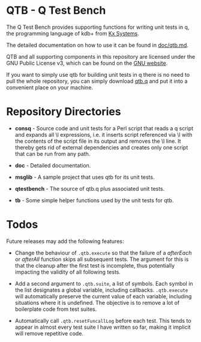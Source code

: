 # QTB - Q Test Bench

The Q Test Bench provides supporting functions for writing unit tests
in q, the programming language of kdb+ from [Kx
Systems](http://kx.com).

The detailed documentation on how to use it can be found in
[doc/qtb.md](https://github.com/ktsr42/qtb/blob/master/doc/qtb.md).

QTB and all supporting components in this repository are licensed
under the GNU Public License v3, which can be found on the [GNU
website](https://www.gnu.org/copyleft/gpl.html).

If you want to simply use qtb for building unit tests in q there is
no need to pull the whole repository, you can simply download
[qtb.q](qtb.q) and put it into a convenient place on your machine.

# Repository Directories

* **consq** - Source code and unit tests for a Perl script that reads
  a q script and expands all \l expressions, i.e. it inserts script
  referenced via \l with the contents of the script file in its output
  and removes the \l line. It thereby gets rid of external dependencies
  and creates only one script that can be run from any path.

* **doc** - Detailed documentation.

* **msglib** - A sample project that uses qtb for its unit tests.

* **qtestbench** - The source of qtb.q plus associated unit tests.

* **tb** - Some simple helper functions used by the unit tests for qtb.

# Todos

Future releases may add the following features:

* Change the behaviour of `.qtb.execute` so that the failure of a
  _afterEach_ or _afterAll_ function skips all subsequent tests. The
  argument for this is that the cleanup after the first test is
  incomplete, thus potentially impacting the validity of all following
  tests.

* Add a second argument to `.qtb.suite`, a list of symbols. Each
  symbol in the list designates a global variable, including
  callbacks. `.qtb.execute` will automatically preserve the current
  value of each variable, including situations where it is
  undefined. The objective is to remove a lot of boilerplate code from
  test suites.

* Automatically call `.qtb.resetFuncallLog` before each test. This tends
  to appear in almost every test suite I have written so far, making
  it implicit will remove repetitive code.

